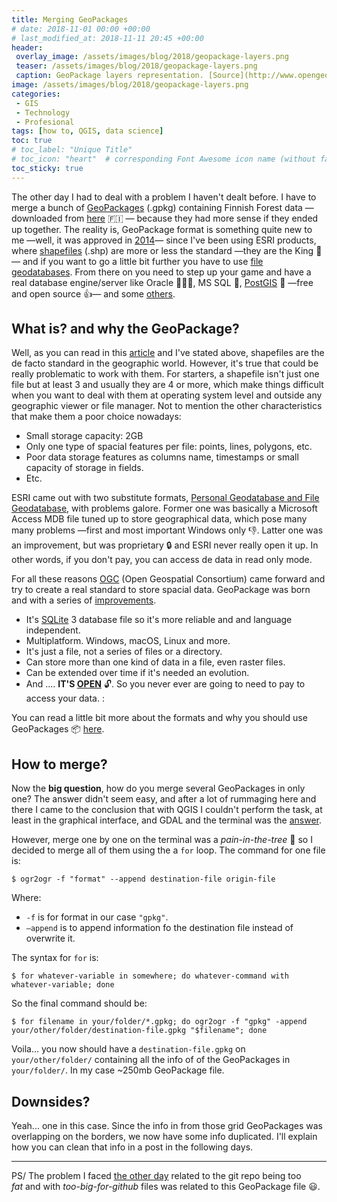 ```yaml
---
title: Merging GeoPackages
# date: 2018-11-01 00:00 +00:00
# last_modified_at: 2018-11-11 20:45 +00:00
header: 
 overlay_image: /assets/images/blog/2018/geopackage-layers.png
 teaser: /assets/images/blog/2018/geopackage-layers.png
 caption: GeoPackage layers representation. [Source](http://www.opengeospatial.org/blog/2769). 
image: /assets/images/blog/2018/geopackage-layers.png
categories: 
 - GIS
 - Technology
 - Profesional
tags: [how to, QGIS, data science]
toc: true
# toc_label: "Unique Title"
# toc_icon: "heart"  # corresponding Font Awesome icon name (without fa prefix)
toc_sticky: true
---
```


The other day I had to deal with a problem I haven't dealt before. I have to merge a bunch of [GeoPackages](https://www.geopackage.org) (.gpkg) containing Finnish Forest data —downloaded from [here](https://www.metsaan.fi/paikkatietoaineistot) :finland: — because they had more sense if they ended up together. The reality is, GeoPackage format is something quite new to me —well, it was approved in [2014](http://www.opengeospatial.org/pressroom/pressreleases/1964)— since I've been using ESRI products, where [shapefiles](https://en.wikipedia.org/wiki/Shapefile) (.shp) are more or less the standard —they are the King 👑— and if you want to go a little bit further you have to use [file geodatabases](https://gisgeography.com/geodatabase-personal-file/). From there on you need to step up your game and have a real database engine/server like Oracle :money_mouth_face::money_mouth_face::money_mouth_face:, MS SQL :money_mouth_face:, [PostGIS](https://postgis.net) :elephant: —free and open source :+1:—​ and some [others](https://en.wikipedia.org/wiki/Spatial_database). 

## What is? and why the GeoPackage?

Well, as you can read in this [article](https://carto.com/blog/inside/fgdb-gpkg/) and I've stated above, shapefiles are the de facto standard in the geographic world. However, it's true that could be really problematic to work with them. For starters, a shapefile isn't just one file but at least 3 and usually they are 4 or more, which make things difficult when you want to deal with them at operating system level and outside any geographic viewer or file manager. Not to mention the other characteristics that make them a poor choice nowadays:

- Small storage capacity: 2GB
- Only one type of spacial features per file: points, lines, polygons, etc. 
- Poor data storage features as columns name, timestamps or small capacity of storage in fields. 
- Etc. 

ESRI came out with two substitute formats, [Personal Geodatabase and File Geodatabase](https://gisgeography.com/geodatabase-personal-file/), with problems galore. Former one was basically a Microsoft Access MDB file tuned up to store geographical data, which pose many many problems —first and most important Windows only :-1:. Latter one was an improvement, but was proprietary :lock: and ESRI never really open it up. In other words, if you don't pay, you can access de data in read only mode.

For all these reasons [OGC](http://www.opengeospatial.org) (Open Geospatial Consortium) came forward and try to create a real standard to store spacial data. GeoPackage was born and with a series of [improvements](http://www.geopackage.org/spec/#_introduction). 

- It's [SQLite](https://en.wikipedia.org/wiki/SQLite) 3 database file so it's more reliable and and language independent. 
- Multiplatform. Windows, macOS, Linux and more. 
- It's just a file, not a series of files or a directory. 
- Can store more than one kind of data in a file, even raster files. 
- Can be extended over time if it's needed an evolution. 
- And .... **IT'S [OPEN](https://en.wikipedia.org/wiki/Open_data)** :unlock:. So you never ever are going to need to pay to access your data. :

You can read a little bit more about the formats and why you should use GeoPackages :package: [here](http://switchfromshapefile.org). 

## How to merge? 

Now the **big question**, how do you merge several GeoPackages in only one? The answer didn't seem easy, and after a lot of rummaging  here and there I came to the conclusion that with QGIS I couldn't perform the task, at least in the graphical interface, and GDAL and the terminal was the [answer](https://gis.stackexchange.com/questions/244263/how-to-merge-multiple-geopackage-files-into-one-file-with-a-single-layer-using-o). 

However, merge one by one on the terminal was a *pain-in-the-tree* :deciduous_tree: so I decided to merge all of them using the a `for` loop. The command for one file is: 

```shell
$ ogr2ogr -f "format" --append destination-file origin-file 
```

Where: 

* `-f` is for format in our case `"gpkg"`. 
* `—append` is to append information fo the destination file instead of overwrite it. 

The syntax for `for` is: 

```shell
$ for whatever-variable in somewhere; do whatever-command with whatever-variable; done
```

So the final command should be: 

```shell
$ for filename in your/folder/*.gpkg; do ogr2ogr -f "gpkg" -append your/other/folder/destination-file.gpkg "$filename"; done
```

Voila... you now should have a `destination-file.gpkg` on `your/other/folder/` containing all the info of of the GeoPackages in `your/folder/`. In my case ~250mb GeoPackage file. 

## Downsides?

Yeah... one in this case. Since the info in from those grid GeoPackages was overlapping on the borders, we now have some info duplicated. I'll explain how you can clean that info in a post in the following days. 

------

PS/ The problem I faced [the other day](/blog/2018/11/05/cutting-down-the-size-of-your-repo/) related to the git repo being too *fat* and with *too-big-for-github* files was related to this GeoPackage file :smiley:. 



